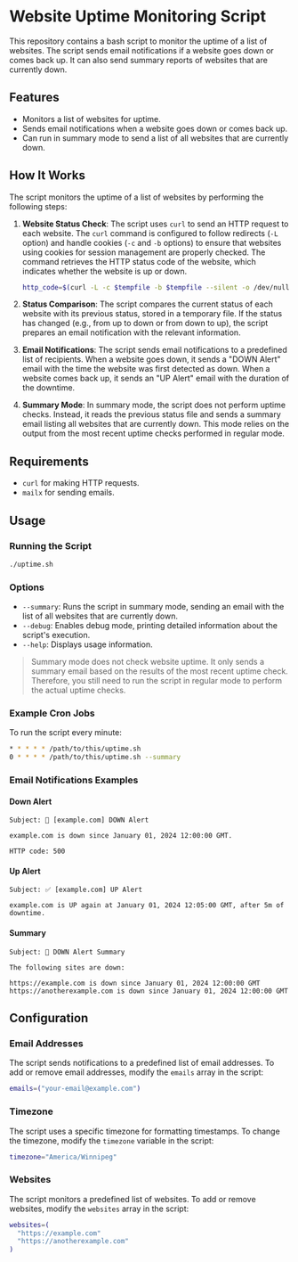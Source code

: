 # Website Uptime Monitoring Script

This repository contains a bash script to monitor the uptime of a list of websites. The script sends email notifications if a website goes down or comes back up. It can also send summary reports of websites that are currently down.

## Features

- Monitors a list of websites for uptime.
- Sends email notifications when a website goes down or comes back up.
- Can run in summary mode to send a list of all websites that are currently down.

## How It Works

The script monitors the uptime of a list of websites by performing the following steps:

1.  **Website Status Check**: The script uses  `curl`  to send an HTTP request to each website. The  `curl`  command is configured to follow redirects (`-L`  option) and handle cookies (`-c`  and  `-b`  options) to ensure that websites using cookies for session management are properly checked. The command retrieves the HTTP status code of the website, which indicates whether the website is up or down.
    
    ```bash
    http_code=$(curl -L -c $tempfile -b $tempfile --silent -o /dev/null --head --write-out "%{http_code}" "$url")
    ```
    
2.  **Status Comparison**: The script compares the current status of each website with its previous status, stored in a temporary file. If the status has changed (e.g., from up to down or from down to up), the script prepares an email notification with the relevant information.
    
3.  **Email Notifications**: The script sends email notifications to a predefined list of recipients. When a website goes down, it sends a "DOWN Alert" email with the time the website was first detected as down. When a website comes back up, it sends an "UP Alert" email with the duration of the downtime.
    
4.  **Summary Mode**: In summary mode, the script does not perform uptime checks. Instead, it reads the previous status file and sends a summary email listing all websites that are currently down. This mode relies on the output from the most recent uptime checks performed in regular mode.

## Requirements

- `curl` for making HTTP requests.
- `mailx` for sending emails.

## Usage

### Running the Script

```bash
./uptime.sh
```

### Options

-   `--summary`: Runs the script in summary mode, sending an email with the list of all websites that are currently down.
-   `--debug`: Enables debug mode, printing detailed information about the script's execution.
-   `--help`: Displays usage information.

> Summary mode does not check website uptime. It only sends a summary email based on the results of the most recent uptime check. Therefore, you still need to run the script in regular mode to perform the actual uptime checks.

### Example Cron Jobs

To run the script every minute:

```bash
* * * * * /path/to/this/uptime.sh
0 * * * * /path/to/this/uptime.sh --summary
```

### Email Notifications Examples

#### Down Alert

```plaintext
Subject: 🔴 [example.com] DOWN Alert

example.com is down since January 01, 2024 12:00:00 GMT.

HTTP code: 500
```

#### Up Alert

```plaintext
Subject: ✅ [example.com] UP Alert

example.com is UP again at January 01, 2024 12:05:00 GMT, after 5m of downtime.
```

#### Summary

```plaintext
Subject: 🔴 DOWN Alert Summary

The following sites are down:

https://example.com is down since January 01, 2024 12:00:00 GMT
https://anotherexample.com is down since January 01, 2024 12:00:00 GMT
```

## Configuration

### Email Addresses

The script sends notifications to a predefined list of email addresses. To add or remove email addresses, modify the  `emails` array in the script:

```bash
emails=("your-email@example.com")
```

### Timezone

The script uses a specific timezone for formatting timestamps. To change the timezone, modify the  `timezone` variable in the script:

```bash
timezone="America/Winnipeg"
```

### Websites

The script monitors a predefined list of websites. To add or remove websites, modify the  `websites` array in the script:

```bash
websites=(
  "https://example.com"
  "https://anotherexample.com"
)
```

